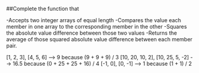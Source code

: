 ##Complete the function that

-Accepts two integer arrays of equal length
-Compares the value each member in one array to the corresponding member in the other
-Squares the absolute value difference between those two values
-Returns the average of those squared absolute value difference between each member pair.

[1, 2, 3], [4, 5, 6]              -->   9   because (9 + 9 + 9) / 3
[10, 20, 10, 2], [10, 25, 5, -2]  -->  16.5 because (0 + 25 + 25 + 16) / 4
[-1, 0], [0, -1]                  -->   1   because (1 + 1) / 2